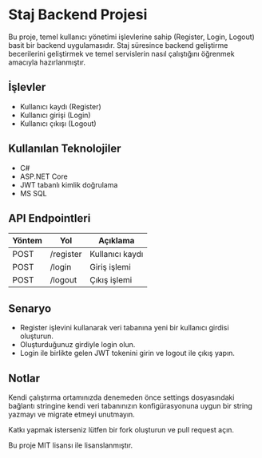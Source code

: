 # Staj Backend Projesi

Bu proje, temel kullanıcı yönetimi işlevlerine sahip (Register, Login, Logout) basit bir backend uygulamasıdır. Staj süresince backend geliştirme becerilerini geliştirmek ve temel servislerin nasıl çalıştığını öğrenmek amacıyla hazırlanmıştır.

## İşlevler

- Kullanıcı kaydı (Register)
- Kullanıcı girişi (Login)
- Kullanıcı çıkışı (Logout)

## Kullanılan Teknolojiler

- C#
- ASP.NET Core
- JWT tabanlı kimlik doğrulama
- MS SQL

## API Endpointleri

| Yöntem | Yol         | Açıklama               |
|--------|-------------|------------------------|
| POST   | /register   | Kullanıcı kaydı        |
| POST   | /login      | Giriş işlemi           |
| POST   | /logout     | Çıkış işlemi           |

## Senaryo

- Register işlevini kullanarak veri tabanına yeni bir kullanıcı girdisi oluşturun.
- Oluşturduğunuz girdiyle login olun.
- Login ile birlikte gelen JWT tokenini girin ve logout ile çıkış yapın.

## Notlar

Kendi çalıştırma ortamınızda denemeden önce settings dosyasındaki bağlantı stringine kendi veri tabanınızın konfigürasyonuna uygun bir string yazmayı ve migrate etmeyi unutmayın.


Katkı yapmak isterseniz lütfen bir fork oluşturun ve pull request açın.

Bu proje MIT lisansı ile lisanslanmıştır.
